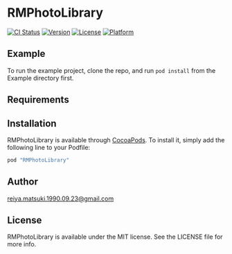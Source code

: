 # RMPhotoLibrary

[![CI Status](http://img.shields.io/travis/reiya.matsuki.1990.09.23@gmail.com/RMPhotoLibrary.svg?style=flat)](https://travis-ci.org/reiya.matsuki.1990.09.23@gmail.com/RMPhotoLibrary)
[![Version](https://img.shields.io/cocoapods/v/RMPhotoLibrary.svg?style=flat)](http://cocoapods.org/pods/RMPhotoLibrary)
[![License](https://img.shields.io/cocoapods/l/RMPhotoLibrary.svg?style=flat)](http://cocoapods.org/pods/RMPhotoLibrary)
[![Platform](https://img.shields.io/cocoapods/p/RMPhotoLibrary.svg?style=flat)](http://cocoapods.org/pods/RMPhotoLibrary)

## Example

To run the example project, clone the repo, and run `pod install` from the Example directory first.

## Requirements

## Installation

RMPhotoLibrary is available through [CocoaPods](http://cocoapods.org). To install
it, simply add the following line to your Podfile:

```ruby
pod "RMPhotoLibrary"
```

## Author

reiya.matsuki.1990.09.23@gmail.com

## License

RMPhotoLibrary is available under the MIT license. See the LICENSE file for more info.
